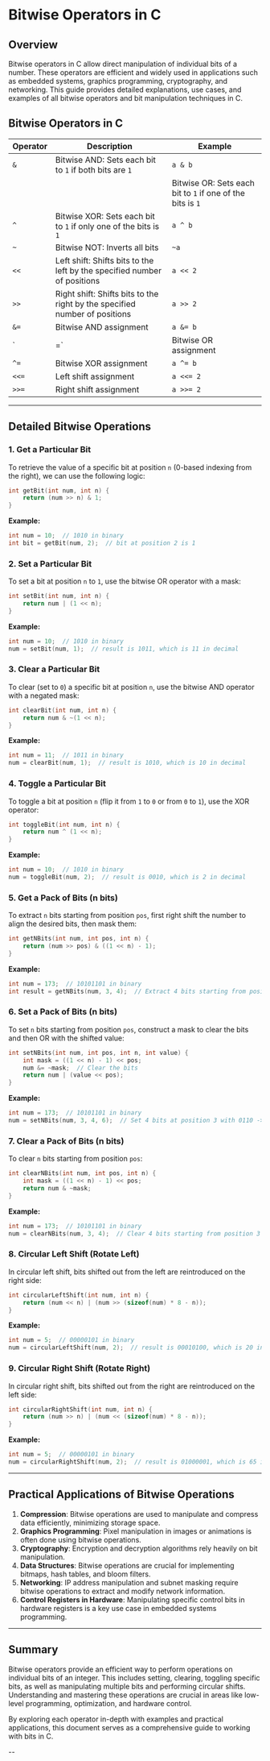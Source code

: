 # Bitwise Operators in C

## Overview

Bitwise operators in C allow direct manipulation of individual bits of a number. These operators are efficient and widely used in applications such as embedded systems, graphics programming, cryptography, and networking. This guide provides detailed explanations, use cases, and examples of all bitwise operators and bit manipulation techniques in C.

## Bitwise Operators in C

| Operator | Description                                      | Example                          |
|----------|--------------------------------------------------|----------------------------------|
| `&`      | Bitwise AND: Sets each bit to `1` if both bits are `1` | `a & b`                          |
|   |      | Bitwise OR: Sets each bit to `1` if one of the bits is `1` | `a | b`                          |
| `^`      | Bitwise XOR: Sets each bit to `1` if only one of the bits is `1` | `a ^ b`                          |
| `~`      | Bitwise NOT: Inverts all bits                     | `~a`                             |
| `<<`     | Left shift: Shifts bits to the left by the specified number of positions | `a << 2`                         |
| `>>`     | Right shift: Shifts bits to the right by the specified number of positions | `a >> 2`                         |
| `&=`     | Bitwise AND assignment                           | `a &= b`                         |
| `|=`     | Bitwise OR assignment                            | `a |= b`                         |
| `^=`     | Bitwise XOR assignment                           | `a ^= b`                         |
| `<<=`    | Left shift assignment                            | `a <<= 2`                        |
| `>>=`    | Right shift assignment                           | `a >>= 2`                        |

---

## Detailed Bitwise Operations

### 1. **Get a Particular Bit**

To retrieve the value of a specific bit at position `n` (0-based indexing from the right), we can use the following logic:

```c
int getBit(int num, int n) {
    return (num >> n) & 1;
}
```

**Example:**
```c
int num = 10;  // 1010 in binary
int bit = getBit(num, 2);  // bit at position 2 is 1
```

### 2. **Set a Particular Bit**

To set a bit at position `n` to `1`, use the bitwise OR operator with a mask:

```c
int setBit(int num, int n) {
    return num | (1 << n);
}
```

**Example:**
```c
int num = 10;  // 1010 in binary
num = setBit(num, 1);  // result is 1011, which is 11 in decimal
```

### 3. **Clear a Particular Bit**

To clear (set to `0`) a specific bit at position `n`, use the bitwise AND operator with a negated mask:

```c
int clearBit(int num, int n) {
    return num & ~(1 << n);
}
```

**Example:**
```c
int num = 11;  // 1011 in binary
num = clearBit(num, 1);  // result is 1010, which is 10 in decimal
```

### 4. **Toggle a Particular Bit**

To toggle a bit at position `n` (flip it from `1` to `0` or from `0` to `1`), use the XOR operator:

```c
int toggleBit(int num, int n) {
    return num ^ (1 << n);
}
```

**Example:**
```c
int num = 10;  // 1010 in binary
num = toggleBit(num, 2);  // result is 0010, which is 2 in decimal
```

### 5. **Get a Pack of Bits (n bits)**

To extract `n` bits starting from position `pos`, first right shift the number to align the desired bits, then mask them:

```c
int getNBits(int num, int pos, int n) {
    return (num >> pos) & ((1 << n) - 1);
}
```

**Example:**
```c
int num = 173;  // 10101101 in binary
int result = getNBits(num, 3, 4);  // Extract 4 bits starting from position 3: 1011 -> result is 11 in decimal
```

### 6. **Set a Pack of Bits (n bits)**

To set `n` bits starting from position `pos`, construct a mask to clear the bits and then OR with the shifted value:

```c
int setNBits(int num, int pos, int n, int value) {
    int mask = ((1 << n) - 1) << pos;
    num &= ~mask;  // Clear the bits
    return num | (value << pos);
}
```

**Example:**
```c
int num = 173;  // 10101101 in binary
num = setNBits(num, 3, 4, 6);  // Set 4 bits at position 3 with 0110 -> result is 10011001, which is 153
```

### 7. **Clear a Pack of Bits (n bits)**

To clear `n` bits starting from position `pos`:

```c
int clearNBits(int num, int pos, int n) {
    int mask = ((1 << n) - 1) << pos;
    return num & ~mask;
}
```

**Example:**
```c
int num = 173;  // 10101101 in binary
num = clearNBits(num, 3, 4);  // Clear 4 bits starting from position 3 -> result is 10000001, which is 129
```

### 8. **Circular Left Shift (Rotate Left)**

In circular left shift, bits shifted out from the left are reintroduced on the right side:

```c
int circularLeftShift(int num, int n) {
    return (num << n) | (num >> (sizeof(num) * 8 - n));
}
```

**Example:**
```c
int num = 5;  // 00000101 in binary
num = circularLeftShift(num, 2);  // result is 00010100, which is 20 in decimal
```

### 9. **Circular Right Shift (Rotate Right)**

In circular right shift, bits shifted out from the right are reintroduced on the left side:

```c
int circularRightShift(int num, int n) {
    return (num >> n) | (num << (sizeof(num) * 8 - n));
}
```

**Example:**
```c
int num = 5;  // 00000101 in binary
num = circularRightShift(num, 2);  // result is 01000001, which is 65 in decimal
```

---

## Practical Applications of Bitwise Operations

1. **Compression**: Bitwise operations are used to manipulate and compress data efficiently, minimizing storage space.
2. **Graphics Programming**: Pixel manipulation in images or animations is often done using bitwise operations.
3. **Cryptography**: Encryption and decryption algorithms rely heavily on bit manipulation.
4. **Data Structures**: Bitwise operations are crucial for implementing bitmaps, hash tables, and bloom filters.
5. **Networking**: IP address manipulation and subnet masking require bitwise operations to extract and modify network information.
6. **Control Registers in Hardware**: Manipulating specific control bits in hardware registers is a key use case in embedded systems programming.

---

## Summary

Bitwise operators provide an efficient way to perform operations on individual bits of an integer. This includes setting, clearing, toggling specific bits, as well as manipulating multiple bits and performing circular shifts. Understanding and mastering these operations are crucial in areas like low-level programming, optimization, and hardware control.

By exploring each operator in-depth with examples and practical applications, this document serves as a comprehensive guide to working with bits in C.

--
